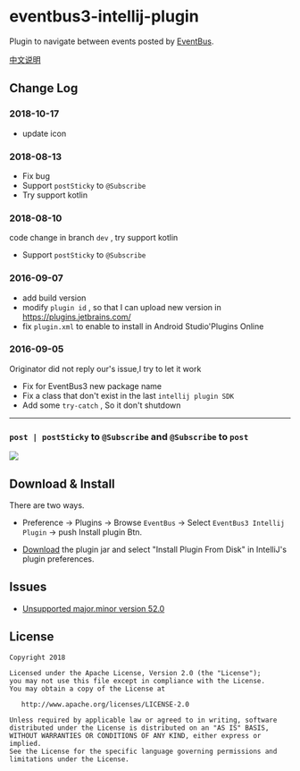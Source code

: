 # eventbus3-intellij-plugin

Plugin to navigate between events posted by [EventBus](https://github.com/greenrobot/EventBus).

[中文说明](./README-zh.md)

## Change Log

### 2018-10-17

- update icon

### 2018-08-13

- Fix bug
- Support `postSticky` to `@Subscribe`
- Try support kotlin

### 2018-08-10

code change in branch `dev` , try support kotlin

- Support `postSticky` to `@Subscribe`


### 2016-09-07
- add build version
- modify `plugin id` , so that I can upload new version in https://plugins.jetbrains.com/
- fix `plugin.xml` to enable to install in Android Studio'Plugins Online

### 2016-09-05
Originator did not reply our's issue,I try to let it work

- Fix for EventBus3 new package name
- Fix a class that don't exist in the last `intellij plugin SDK`
- Add some `try-catch` , So it don't shutdown

----



### `post | postSticky` to `@Subscribe` and `@Subscribe` to `post`

![](https://raw.githubusercontent.com/kgmyshin/eventbus3-intellij-plugin/master/art/cap.gif)


## Download & Install

There are two ways.

- Preference -> Plugins -> Browse `EventBus` -> Select `EventBus3 Intellij Plugin` -> push Install plugin Btn.

- [Download](https://github.com/likfe/eventbus3-intellij-plugin/raw/master/eventbus3-intellij-plugin.jar) the plugin jar and select "Install Plugin From Disk" in IntelliJ's plugin preferences.

## Issues

- [Unsupported major.minor version 52.0](https://github.com/likfe/eventbus3-intellij-plugin/issues/1)


## License 

```
Copyright 2018

Licensed under the Apache License, Version 2.0 (the "License");
you may not use this file except in compliance with the License.
You may obtain a copy of the License at

   http://www.apache.org/licenses/LICENSE-2.0

Unless required by applicable law or agreed to in writing, software
distributed under the License is distributed on an "AS IS" BASIS,
WITHOUT WARRANTIES OR CONDITIONS OF ANY KIND, either express or implied.
See the License for the specific language governing permissions and
limitations under the License.
```
